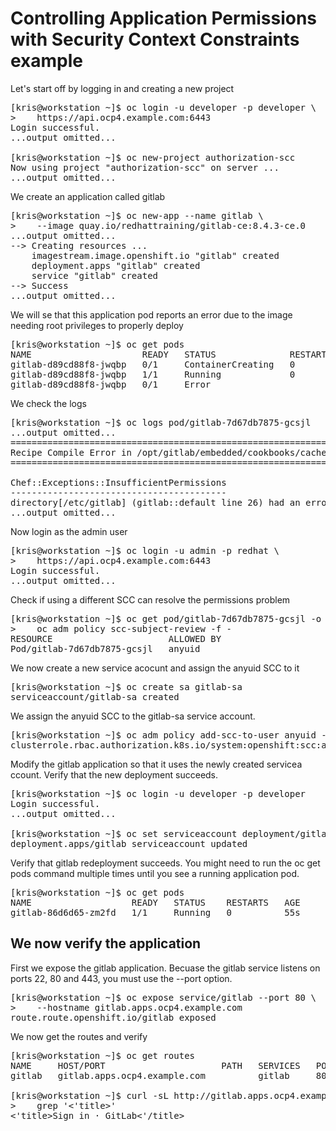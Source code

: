 # Controlling Application Permissions with Security Context Constraints example

Let's start off by logging in and creating a new project
<pre>
[kris@workstation ~]$ oc login -u developer -p developer \
>    https://api.ocp4.example.com:6443
Login successful.
...output omitted...

[kris@workstation ~]$ oc new-project authorization-scc
Now using project "authorization-scc" on server ...
...output omitted...
</pre>

We create an application called gitlab 
<pre>
[kris@workstation ~]$ oc new-app --name gitlab \
>    --image quay.io/redhattraining/gitlab-ce:8.4.3-ce.0
...output omitted...
--> Creating resources ...
    imagestream.image.openshift.io "gitlab" created
    deployment.apps "gitlab" created
    service "gitlab" created
--> Success
...output omitted...
</pre>

We will se that this application pod reports an error due to the image needing root privileges to properly deploy
<pre>
[kris@workstation ~]$ oc get pods
NAME                     READY   STATUS              RESTARTS   AGE
gitlab-d89cd88f8-jwqbp   0/1     ContainerCreating   0          19s
gitlab-d89cd88f8-jwqbp   1/1     Running             0          30s
gitlab-d89cd88f8-jwqbp   0/1     Error   
</pre>

We check the logs
<pre>
[kris@workstation ~]$ oc logs pod/gitlab-7d67db7875-gcsjl
...output omitted...
================================================================================
Recipe Compile Error in /opt/gitlab/embedded/cookbooks/cache/cookbooks/gitlab/recipes/default.rb
================================================================================

Chef::Exceptions::InsufficientPermissions
-----------------------------------------
directory[/etc/gitlab] (gitlab::default line 26) had an error: Chef::Exceptions::InsufficientPermissions: Cannot create directory[/etc/gitlab] at /etc/gitlab due to insufficient permissions
...output omitted...
</pre>

Now login as the admin user
<pre>
[kris@workstation ~]$ oc login -u admin -p redhat \
>    https://api.ocp4.example.com:6443
Login successful.
...output omitted...
</pre>

Check if using a different SCC can resolve the permissions problem
<pre>
[kris@workstation ~]$ oc get pod/gitlab-7d67db7875-gcsjl -o yaml | \
>    oc adm policy scc-subject-review -f -
RESOURCE                      ALLOWED BY
Pod/gitlab-7d67db7875-gcsjl   anyuid
</pre>

We now create a new service acocunt and assign the anyuid SCC to it
<pre>
[kris@workstation ~]$ oc create sa gitlab-sa
serviceaccount/gitlab-sa created
</pre>

We assign the anyuid SCC to the gitlab-sa service account.
<pre>
[kris@workstation ~]$ oc adm policy add-scc-to-user anyuid -z gitlab-sa
clusterrole.rbac.authorization.k8s.io/system:openshift:scc:anyuid added: "gitlab-sa"
</pre>

Modify the gitlab application so that it uses the newly created servicea ccount. Verify that the new deployment succeeds. 
<pre>
[kris@workstation ~]$ oc login -u developer -p developer
Login successful.
...output omitted...

[kris@workstation ~]$ oc set serviceaccount deployment/gitlab gitlab-sa
deployment.apps/gitlab serviceaccount updated
</pre>

Verify that gitlab redeployment succeeds. You might need to run the oc get pods command multiple times until you see a running application pod.
<pre>
[kris@workstation ~]$ oc get pods
NAME                   READY   STATUS    RESTARTS   AGE
gitlab-86d6d65-zm2fd   1/1     Running   0          55s
</pre>

## We now verify the application 

First we expose the gitlab application. Becuase the gitlab service listens on ports 22, 80 and 443, you must use the --port option.
<pre>
[kris@workstation ~]$ oc expose service/gitlab --port 80 \
>    --hostname gitlab.apps.ocp4.example.com
route.route.openshift.io/gitlab exposed
</pre>

We now get the routes and verify
<pre>
[kris@workstation ~]$ oc get routes
NAME     HOST/PORT                      PATH   SERVICES   PORT   ...
gitlab   gitlab.apps.ocp4.example.com          gitlab     80     ...

[kris@workstation ~]$ curl -sL http://gitlab.apps.ocp4.example.com/ | \
>    grep '<'title>'
<'title>Sign in · GitLab<'/title>
</pre>

